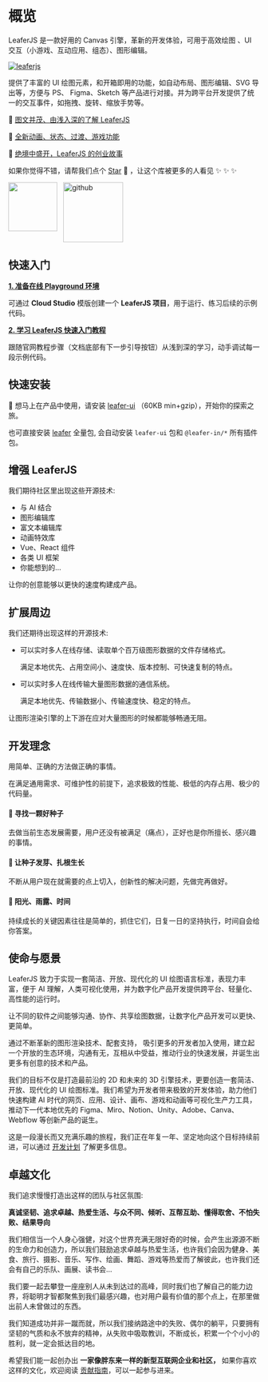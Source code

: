 # 概览

LeaferJS 是一款好用的 Canvas 引擎，革新的开发体验，可用于高效绘图 、UI 交互（小游戏、互动应用、组态）、图形编辑。

[![leaferjs](/svg/leaferjs.svg?d=013007)](/sponsor/index.md)

提供了丰富的 UI 绘图元素，和开箱即用的功能，如自动布局、图形编辑、SVG 导出等，方便与 PS、 Figma、Sketch 等产品进行对接。并为跨平台开发提供了统一的交互事件，如拖拽、旋转、缩放手势等。

📗 [图文并茂、由浅入深的了解 LeaferJS](/blog/2024-07-09.md)

📙 [全新动画、状态、过渡、游戏功能](/blog/2024-09-20.md)

📘 [绝境中盛开，LeaferJS 的创业故事](/blog/2024-04-08.md)

如果你觉得不错，请帮我们点个 [Star](https://github.com/leaferjs/leafer-ui) 🌟 ，让这个库被更多的人看见 ✨ ✨ ✨

<div style="display:flex; gap: 12px">
<a href="https://gitee.com/leaferjs/leafer-ui" aria-label="gitee"  target="_blank" rel="noopener" >
    <img width="98"  titel="gitee" src="https://www.leaferjs.com/svg/gitee-stars.svg" />
</a>
<a target="_blank" href="https://github.com/leaferjs/leafer-ui">
  <img width="120" title="github" src="https://www.leaferjs.com/svg/github-stars.svg?d=0801" />
</a>
</div>

## 快速入门

**[1. 准备在线 Playground 环境](/guide/runtime.md)**

可通过 **Cloud Studio** 模版创建一个 **LeaferJS 项目**，用于运行、练习后续的示例代码。

**[2. 学习 LeaferJS 快速入门教程](/guide/basic/leafer.md)**

跟随官网教程步骤（文档底部有下一步引导按钮）从浅到深的学习，动手调试每一段示例代码。

## 快速安装

🚀 想马上在产品中使用，请安装 [leafer-ui](/guide/install/ui/start.md) （60KB min+gzip），开始你的探索之旅。

也可直接安装 [leafer](/guide/install/leafer/start.md) 全量包, 会自动安装 `leafer-ui` 包和 `@leafer-in/*` 所有插件包。

<!--@include: ./problem/ask-question.md-->

## 增强 LeaferJS

我们期待社区里出现这些开源技术:

- 与 AI 结合
- 图形编辑库
- 富文本编辑库
- 动画特效库
- Vue、React 组件
- 各类 UI 框架
- 你能想到的...

让你的创意能够以更快的速度构建成产品。

## 扩展周边

我们还期待出现这样的开源技术:

- 可以实时多人在线存储、读取单个百万级图形数据的文件存储格式。

  满足本地优先、占用空间小、速度快、版本控制、可快速复制的特点。

- 可以实时多人在线传输大量图形数据的通信系统。

  满足本地优先、传输数据小、传输速度快、稳定的特点。

让图形渲染引擎的上下游在应对大量图形的时候都能够畅通无阻。

## 开发理念

用简单、正确的方法做正确的事情。

在满足通用需求、可维护性的前提下，追求极致的性能、极低的内存占用、极少的代码量。

#### 🥥 寻找一颗好种子

去做当前生态发展需要，用户还没有被满足（痛点），正好也是你所擅长、感兴趣的事情。

#### 🌱 让种子发芽、扎根生长

不断从用户现在就需要的点上切入，创新性的解决问题，先做完再做好。

#### 🌴 阳光、雨露、时间

持续成长的关键因素往往是简单的，抓住它们，日复一日的坚持执行，时间自会给你答案。

## 使命与愿景

LeaferJS 致力于实现一套简洁、开放、现代化的 UI 绘图语言标准，表现力丰富，便于 AI 理解，人类可视化使用，并为数字化产品开发提供跨平台、轻量化、高性能的运行时。

让不同的软件之间能够沟通、协作、共享绘图数据，让数字化产品开发可以更快、更简单。

通过不断革新的图形渲染技术、配套支持， 吸引更多的开发者加入使用，建立起一个开放的生态环境，沟通有无，互相从中受益，推动行业的快速发展，并诞生出更多有创意的技术和产品。

我们的目标不仅是打造最前沿的 2D 和未来的 3D 引擎技术，更要创造一套简洁、开放、现代化的 UI 绘图标准。我们希望为开发者带来极致的开发体验，助力他们快速构建 AI 时代的网页、应用、设计、画布、游戏和动画等可视化生产力工具，推动下一代本地优先的 Figma、Miro、Notion、Unity、Adobe、Canva、Webflow 等创新产品的诞生。

这是一段漫长而又充满乐趣的旅程，我们正在年复一年、坚定地向这个目标持续前进，可以通过 [开发计划](../plan/) 了解更多信息。

## 卓越文化

我们追求慢慢打造出这样的团队与社区氛围:

**真诚坚韧、追求卓越、热爱生活、与众不同、倾听、互帮互助、懂得取舍、不怕失败、结果导向**

我们相信当一个人身心强健，对这个世界充满无限好奇的时候，会产生出源源不断的生命力和创造力，所以我们鼓励追求卓越与热爱生活，也许我们会因为健身、美食、旅行、摄影、音乐、写作、绘画、舞蹈、游戏等热爱而了解彼此，也许我们还会有自己的乐队、画展、读书会...

我们要一起去攀登一座座别人从未到达过的高峰，同时我们也了解自己的能力边界，将聪明才智都聚焦到我们最感兴趣，也对用户最有价值的那个点上，在那里做出前人未曾做过的东西。

我们知道成功并非一蹴而就，所以我们接纳路途中的失败、偶尔的躺平，只要拥有坚韧的气质和永不放弃的精神，从失败中吸取教训，不断成长，积累一个个小小的胜利，就一定会抵达目的地。

希望我们能一起创办出 **一家像胖东来一样的新型互联网企业和社区，** 如果你喜欢这样的文化，欢迎阅读 [贡献指南](/contribute/guide.md)，可以一起参与进来。
